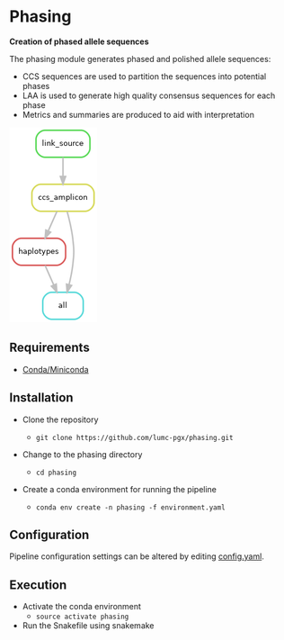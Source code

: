 # Phasing 

**Creation of phased allele sequences**  

The phasing module generates phased and polished allele sequences:  
- CCS sequences are used to partition the sequences into potential phases
- LAA is used to generate high quality consensus sequences for each phase
- Metrics and summaries are produced to aid with interpretation

![rule_graph](static/rulegraph.png)

## Requirements
- [Conda/Miniconda](https://conda.io/miniconda.html)  

## Installation
- Clone the repository
  - `git clone https://github.com/lumc-pgx/phasing.git`

- Change to the phasing directory
  - `cd phasing`

- Create a conda environment for running the pipeline
  - `conda env create -n phasing -f environment.yaml`

## Configuration
Pipeline configuration settings can be altered by editing [config.yaml](config.yaml).  

## Execution
- Activate the conda environment
  - `source activate phasing`
- Run the Snakefile using snakemake

